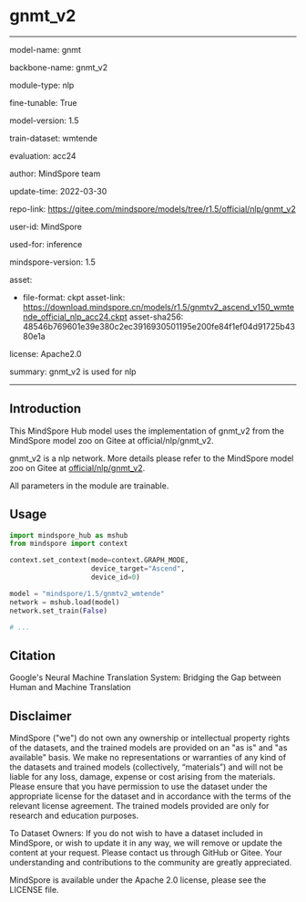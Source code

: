 # gnmt_v2

---

model-name: gnmt

backbone-name: gnmt_v2

module-type: nlp

fine-tunable: True

model-version: 1.5

train-dataset: wmtende

evaluation: acc24

author: MindSpore team

update-time: 2022-03-30

repo-link: <https://gitee.com/mindspore/models/tree/r1.5/official/nlp/gnmt_v2>

user-id: MindSpore

used-for: inference

mindspore-version: 1.5

asset:

-
    file-format: ckpt
    asset-link: <https://download.mindspore.cn/models/r1.5/gnmtv2_ascend_v150_wmtende_official_nlp_acc24.ckpt>
    asset-sha256: 48546b769601e39e380c2ec3916930501195e200fe84f1ef04d91725b4380e1a

license: Apache2.0

summary: gnmt_v2 is used for nlp

---

## Introduction

This MindSpore Hub model uses the implementation of gnmt_v2 from the MindSpore model zoo on Gitee at official/nlp/gnmt_v2.

gnmt_v2 is a nlp network. More details please refer to the MindSpore model zoo on Gitee at [official/nlp/gnmt_v2](https://gitee.com/mindspore/models/blob/r1.5/official/nlp/gnmt_v2/README.md).

All parameters in the module are trainable.

## Usage

```python
import mindspore_hub as mshub
from mindspore import context

context.set_context(mode=context.GRAPH_MODE,
                    device_target="Ascend",
                    device_id=0)

model = "mindspore/1.5/gnmtv2_wmtende"
network = mshub.load(model)
network.set_train(False)

# ...
```

## Citation

Google's Neural Machine Translation System: Bridging the Gap between Human and Machine Translation

## Disclaimer

MindSpore ("we") do not own any ownership or intellectual property rights of the datasets, and the trained models are provided on an "as is" and "as available" basis. We make no representations or warranties of any kind of the datasets and trained models (collectively, “materials”) and will not be liable for any loss, damage, expense or cost arising from the materials. Please ensure that you have permission to use the dataset under the appropriate license for the dataset and in accordance with the terms of the relevant license agreement. The trained models provided are only for research and education purposes.

To Dataset Owners: If you do not wish to have a dataset included in MindSpore, or wish to update it in any way, we will remove or update the content at your request. Please contact us through GitHub or Gitee. Your understanding and contributions to the community are greatly appreciated.

MindSpore is available under the Apache 2.0 license, please see the LICENSE file.
